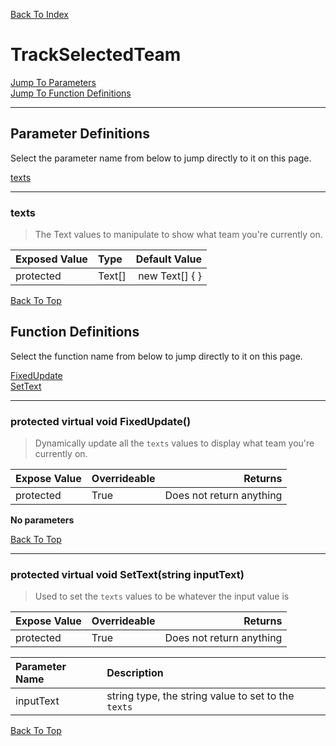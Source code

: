 [Back To Index](../../../index.md)

# TrackSelectedTeam

[Jump To Parameters](#parameter-definitions)<br/>
[Jump To Function Definitions](#functions-definitions)<br/>

--------------------------------------------------------
## Parameter Definitions<a name="parameter-definitions"></a>

Select the parameter name from below to jump directly to it on this page.

[texts](#parameter-texts)<br>

------------------
### texts<a name="parameter-texts"></a>

> The Text values to manipulate to show what team you're currently on.

| Exposed Value | Type | Default Value |
|:---|:---|---:|
|protected |Text[]|new Text[] { }

[Back To Top](#)

## Function Definitions<a name="functions-definitions"></a>

Select the function name from below to jump directly to it on this page.

[FixedUpdate](#FixedUpdate)<br>
[SetText](#SetText)<br>

------------------
### protected virtual void FixedUpdate()<a name="FixedUpdate"></a>

>   Dynamically update all the `texts` values to display what team you're currently on. 

| Expose Value | Overrideable | Returns |
|:---|:---|---:|
|protected|True|Does not return anything|

**No parameters**

[Back To Top](#)

------------------
### protected virtual void SetText(string inputText)<a name="SetText"></a>

>   Used to set the `texts` values to be whatever the input value is 

| Expose Value | Overrideable | Returns |
|:---|:---|---:|
|protected|True|Does not return anything|

| Parameter Name | Description |
|:---|:---|
|inputText|string type, the string value to set to the `texts`|

[Back To Top](#)

